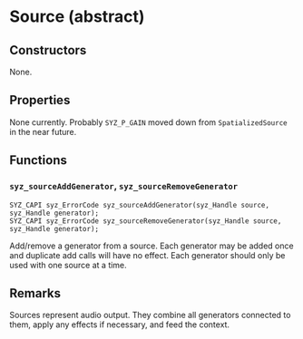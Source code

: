 # Source (abstract)

## Constructors

None.

## Properties

None currently. Probably `SYZ_P_GAIN` moved down from `SpatializedSource` in the near future.

## Functions

### `syz_sourceAddGenerator`, `syz_sourceRemoveGenerator`

```
SYZ_CAPI syz_ErrorCode syz_sourceAddGenerator(syz_Handle source, syz_Handle generator);
SYZ_CAPI syz_ErrorCode syz_sourceRemoveGenerator(syz_Handle source, syz_Handle generator);
```

Add/remove a generator from a source. Each generator may be added once and duplicate add calls will have no effect. Each generator should only be used with one source at a time.


## Remarks

Sources represent audio output.  They combine all generators connected to them, apply any effects if necessary, and feed the context.
